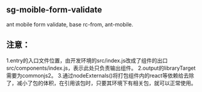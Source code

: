 ## sg-moible-form-validate
ant mobile form validate, base rc-from, ant-mobile.

## 注意：
1.entry的入口文件位置，由开发环境的src/index.js改成了组件的出口src/components/index.js，表示此处只负责输出组件。
2.output的libraryTarget需要为commonjs2。
3.通过nodeExternals()将打包组件内的react等依赖给去除了，减小了包的体积，在引用该包时，只要其环境下有相关包，就可以正常使用。